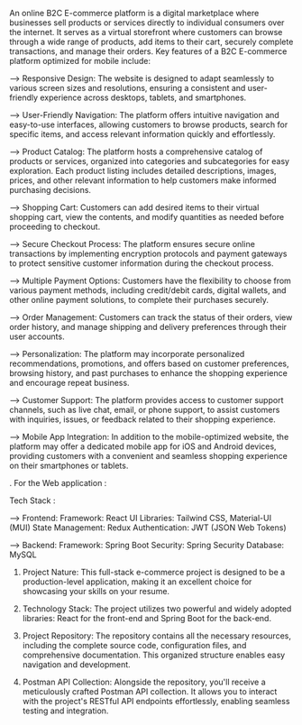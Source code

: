 An online B2C E-commerce platform is a digital marketplace where businesses sell products or services directly to individual consumers over the internet. It serves as a virtual storefront where customers can browse through a wide range of products, add items to their cart, securely complete transactions, and manage their orders.
Key features of a B2C E-commerce platform optimized for mobile include:

--> Responsive Design: The website is designed to adapt seamlessly to various screen sizes and resolutions, ensuring a consistent and user-friendly experience across desktops, tablets, and smartphones.

--> User-Friendly Navigation: The platform offers intuitive navigation and easy-to-use interfaces, allowing customers to browse products, search for specific items, and access relevant information quickly and effortlessly.

--> Product Catalog: The platform hosts a comprehensive catalog of products or services, organized into categories and subcategories for easy exploration. Each product listing includes detailed descriptions, images, prices, and other relevant information to help customers make informed purchasing decisions.

--> Shopping Cart: Customers can add desired items to their virtual shopping cart, view the contents, and modify quantities as needed before proceeding to checkout.

--> Secure Checkout Process: The platform ensures secure online transactions by implementing encryption protocols and payment gateways to protect sensitive customer information during the checkout process.

--> Multiple Payment Options: Customers have the flexibility to choose from various payment methods, including credit/debit cards, digital wallets, and other online payment solutions, to complete their purchases securely.

--> Order Management: Customers can track the status of their orders, view order history, and manage shipping and delivery preferences through their user accounts.

--> Personalization: The platform may incorporate personalized recommendations, promotions, and offers based on customer preferences, browsing history, and past purchases to enhance the shopping experience and encourage repeat business.

--> Customer Support: The platform provides access to customer support channels, such as live chat, email, or phone support, to assist customers with inquiries, issues, or feedback related to their shopping experience.

--> Mobile App Integration: In addition to the mobile-optimized website, the platform may offer a dedicated mobile app for iOS and Android devices, providing customers with a convenient and seamless shopping experience on their smartphones or tablets.

. For the Web application : 

Tech Stack :

  --> Frontend:
          Framework: React
          UI Libraries: Tailwind CSS, Material-UI (MUI)
          State Management: Redux
          Authentication: JWT (JSON Web Tokens)
          

  --> Backend:
          Framework: Spring Boot
          Security: Spring Security
          Database: MySQL

1. Project Nature: This full-stack e-commerce project is designed to be a production-level application, making it an excellent choice for showcasing your skills on your resume.

2. Technology Stack: The project utilizes two powerful and widely adopted libraries: React for the front-end and Spring Boot for the back-end.

3. Project Repository: The repository contains all the necessary resources, including the complete source code, configuration files, and comprehensive documentation. This organized structure enables easy navigation and development.

4. Postman API Collection: Alongside the repository, you'll receive a meticulously crafted Postman API collection. It allows you to interact with the project's RESTful API endpoints effortlessly, enabling seamless testing and integration.
